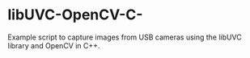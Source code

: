 # libUVC-OpenCV-C-
Example script to capture images from USB cameras using the libUVC library and OpenCV in C++.
